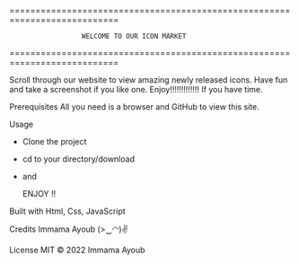 ===========================================================================

                      WELCOME TO OUR ICON MARKET
===========================================================================

Scroll through our website to view amazing newly released icons. Have fun and take a screenshot if you like one. 
Enjoy!!!!!!!!!!!!! If you have time.

Prerequisites
All you need is a browser and GitHub to view this site.

Usage
- Clone the project
- cd to your directory/download
- and 

  ENJOY !!


Built with Html, Css, JavaScript


Credits
Immama Ayoub (>‿◠)✌

License
MIT © 2022 Immama Ayoub